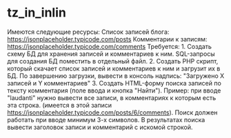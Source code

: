# tz_in_inlin
Имеются следующие ресурсы: Список записей блога: https://jsonplaceholder.typicode.com/posts Комментарии к записям: https://jsonplaceholder.typicode.com/comments   Требуется:  1. Создать схему БД для хранения записей и комментариев к ним. SQL-запросы для создания БД поместить в отдельный файл.  2. Создать PHP скрипт, который скачает список записей и комментариев к ним и загрузит их в БД. По завершению загрузки, вывести в консоль надпись: "Загружено Х записей и Y комментариев"  3. Создать HTML-форму поиска записей по тексту комментария (поле ввода и кнопка "Найти"). Пример: при вводе "laudanti" нужно вывести все записи, в комментариях к которым есть эта строка. (имеется в этой записи https://jsonplaceholder.typicode.com/posts/6/comments). Поиск должен работать при вводе минимум 3-х символов. В результатах поиска вывести заголовок записи и комментарий с искомой строкой.
